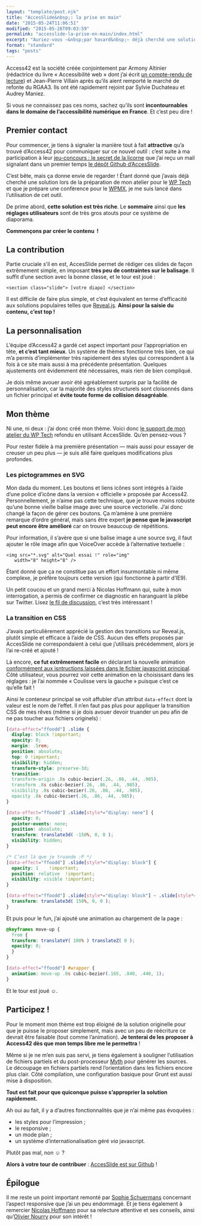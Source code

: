 ```yaml
---
layout: "template/post.njk"
title: "AccesSlide&nbsp;: la prise en main"
date: "2015-05-24T11:06:51"
modified: "2015-05-26T09:03:59"
permalink: "accesslide-la-prise-en-main/index.html"
excerpt: "Auriez-vous ‒&nbsp;par hasard&nbsp;‒ déjà cherché une solution pour créer des diaporamas accessibles&nbsp;? De nombreuses solutions existent, mais aucune n’était réellement satisfaisante… C’est désormais le cas avec [AccesSlide](http://accesslide.net/), dont j’avais découvert l’existence après le petit jeu du 1er avril organisé par [Access42](http://www.access42.net/). Ma première prise en main a été très agréable alors me voilà lancé dans quelques explications et une démonstration pour en vanter les mérites&nbsp;!"
format: "standard"
tags: "posts"
---
```

Access42 est la société créée conjointement par Armony Altinier (rédactrice du livre «&nbsp;Accessibilité web&nbsp;» dont j’ai écrit [un compte-rendu de lecture](https://www.ffoodd.fr/lecture-accessibilite-web/)) et Jean-Pierre Villain après qu’ils aient remporté le marché de refonte du RGAA3\. Ils ont été rapidement rejoint par Sylvie Duchateau et Audrey Maniez.

Si vous ne connaissez pas ces noms, sachez qu’ils sont **incontournables dans le domaine de l’accessibilité numérique en France**. Et c’est peu dire&nbsp;!

## Premier contact

Pour commencer, je tiens à signaler la manière tout à fait **attractive** qu’a trouvé d’Access42 pour communiquer sur ce nouvel outil&nbsp;: c’est suite à ma participation à leur [jeu-concours&nbsp;: le secret de la licorne](http://access42.net/MAJ-Jeu-concours-le-secret-de-la-licorne.html) que j’ai reçu un mail signalant dans un premier temps [le dépôt Github d’AccesSlide](https://github.com/access42/AccesSlide).

C’est bête, mais ça donne envie de regarder&nbsp;! Étant donné que j’avais déjà cherché une solution lors de la préparation de mon atelier pour le [WP Tech](http://2014.wptech.fr/) et que je prépare une conférence pour le [WPMX](http://2015.wpmx.org/), je me suis lancé dans l’utilisation de cet outil.

De prime abord, **cette solution est très riche**. Le **sommaire** ainsi que **les réglages utilisateurs** sont de très gros atouts pour ce système de diaporama.

**Commençons par créer le contenu &nbsp;!**

## La contribution

Partie cruciale s’il en est, AccesSlide permet de rédiger ces slides de façon extrêmement simple, en imposant **très peu de contraintes sur le balisage**. Il suffit d’une section avec la bonne classe, et le tour est joué&nbsp;:

```markup
<section class="slide"> [votre diapo] </section>
```

Il est difficile de faire plus simple, et c’est équivalent en terme d’efficacité aux solutions populaires telles que [Reveal.js](http://lab.hakim.se/reveal-js/#/). **Ainsi pour la saisie du contenu, c’est top&nbsp;!**

## La personnalisation

L’équipe d’Access42 a gardé cet aspect important pour l’appropriation en tête, **et c’est tant mieux**. Un système de thèmes fonctionne très bien, ce qui m’a permis d’implémenter très rapidement des styles qui correspondent à la fois à ce site mais aussi à ma précédente présentation. Quelques ajustements ont évidemment été nécessaires, mais rien de bien compliqué.

Je dois même avouer avoir été agréablement surpris par la facilité de personnalisation, car la majorité des styles structurels sont cloisonnés dans un fichier principal et **évite toute forme de collision désagréable**.

## Mon thème

Ni une, ni deux&nbsp;: j’ai donc créé mon thème. Voici donc [le support de mon atelier du WP Tech](https://www.ffoodd.fr/wp-tech/) refondu en utilisant AccesSlide. Qu’en pensez-vous&nbsp;?

Pour rester fidèle à ma première présentation —&nbsp;mais aussi pour essayer de creuser un peu plus&nbsp;— je suis allé faire quelques modifications plus profondes.

### Les pictogrammes en SVG

Mon dada du moment. Les boutons et liens icônes sont intégrés à l’aide d’une police d’icône dans la version «&nbsp;officielle&nbsp;» proposée par Access42. Personnellement, je n’aime pas cette technique, que je trouve moins robuste qu’une bonne vieille balise image avec une source vectorielle. J’ai donc changé la façon de gérer ces boutons. Ça m’amène à une première remarque d’ordre général, mais sans être expert **je pense que le javascript peut encore être amélioré** car on trouve beaucoup de répétitions.

Pour information, il s’avère que si une balise image a une source svg, il faut ajouter le rôle image afin que VoiceOver accède à l’alternative textuelle&nbsp;:

```markup
<img src="*.svg" alt="Quel essai !" role="img" 
   width="8" height="8" />
```

Étant donné que ça ne constitue pas un effort insurmontable ni même complexe, je préfère toujours cette version (qui fonctionne à partir d’IE9).

Un petit coucou et un grand merci à Nicolas Hoffmann qui, suite à mon interrogation, a permis de confirmer ce diagnostic en haranguant la plèbe sur Twitter. Lisez [le fil de discussion](https://twitter.com/Nico3333fr/status/601687531218931712), c’est très intéressant !

### La transition en CSS

J’avais particulièrement apprécié la gestion des transitions sur Reveal.js, plutôt simple et efficace à l’aide de CSS. Aucun des effets proposés par AccesSlide ne correspondaient à celui que j’utilisais précédemment, alors je l’ai re-créé et ajouté&nbsp;!

Là encore, **ce fut extrêmement facile** en déclarant la nouvelle animation [conformément aux isntructions laissées dans le fichier javascript principal](https://github.com/access42/AccesSlide/blob/master/AccesSlide.js#L63). Côté utilisateur, vous pourrez voir cette animation en la choisissant dans les réglages&nbsp;: je l’ai nommée «&nbsp;Coulisse vers la gauche&nbsp;» puisque c’est ce qu’elle fait&nbsp;!

Ainsi le conteneur principal se voit affubler d’un attribut `data-effect` dont la valeur est le nom de l’effet. Il n’en faut pas plus pour appliquer la transition CSS de mes rêves (même si je dois avouer devoir truander un peu afin de ne pas toucher aux fichiers originels)&nbsp;:

```css
[data-effect="ffoodd"] .slide {
  display: block !important;
  opacity: 0;
  margin: .5rem;
  position: absolute;
  top: 0 !important;
  visibility: hidden;
  transform-style: preserve-3d;
  transition: 
  transform-origin .8s cubic-bezier(.26, .86, .44, .985),
  transform .8s cubic-bezier(.26, .86, .44, .985),
  visibility .8s cubic-bezier(.26, .86, .44, .985),
  opacity .8s cubic-bezier(.26, .86, .44, .985);
}

[data-effect="ffoodd"] .slide[style*="display: none"] {
  opacity: 0;
  pointer-events: none;
  position: absolute;
  transform: translate3d( -150%, 0, 0 );
  visibility: hidden;
}

/* C’est là que je truande :P */
[data-effect="ffoodd"] .slide[style*="display: block"] {
  opacity: 1    !important;
  position: relative  !important;
  visibility: visible !important;
}

[data-effect="ffoodd"] .slide[style*="display: block"] ~ .slide[style*="display: none"] {
  transform: translate3d( 150%, 0, 0 );
}
```

Et puis pour le fun, j’ai ajouté une animation au chargement de la page&nbsp;:

```css
@keyframes move-up {
  from {
  transform: translateY( 100% ) translateZ( 0 );
  opacity: 0;
  }
}

[data-effect="ffoodd"] #wrapper {
  animation: move-up .8s cubic-bezier(.165, .840, .440, 1);
}
```

Et le tour est joué&nbsp;☺.

## Participez&nbsp;!

Pour le moment mon thème est trop éloigné de la solution originelle pour que je puisse le proposer simplement, mais avec un peu de réécriture ce devrait être faisable (tout comme l’animation). **Je tenterai de les proposer à Access42 dès que mon temps libre me le permettra**&nbsp;!

Même si je ne m’en suis pas servi, je tiens également à souligner l’utilisation de fichiers partiels et du post-processeur [Myth](http://www.myth.io/) pour générer les sources. Le découpage en fichiers partiels rend l’orientation dans les fichiers encore plus clair. Côté compilation, une configuration basique pour Grunt est aussi mise à disposition.

**Tout est fait pour que quiconque puisse s’approprier la solution rapidement.**

Ah oui au fait, il y a d’autres fonctionnalités que je n’ai même pas évoquées&nbsp;:

* les styles pour l’impression&nbsp;;
* le responsive&nbsp;;
* un mode plan&nbsp;;
* un système d’internationalisation géré _via_ javascript.

Plutôt pas mal, non&nbsp;☺&nbsp;?

**Alors à votre tour de contribuer**&nbsp;: [AccesSlide est sur Github](https://github.com/access42/AccesSlide)&nbsp;!

## Épilogue

Il me reste un point important remonté par [Sophie Schuermans](http://anysurfer.be/fr) concernant l’aspect responsive que j’ai un peu endommagé. Et je tiens également à remercier [Nicolas Hoffmann](http://www.nicolas-hoffmann.net/source/) pour sa relecture attentive et ses conseils, ainsi qu’[Olivier Nourry](http://accessiblog.fr/) pour son intérêt&nbsp;!